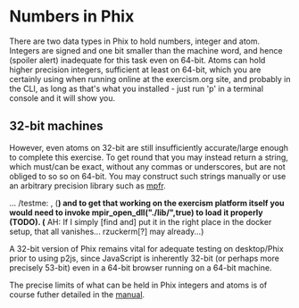 # Numbers in Phix

There are two data types in Phix to hold numbers, integer and atom.
Integers are signed and one bit smaller than the machine word, and hence (spoiler alert) inadequate for this task even on 64-bit.
Atoms can hold higher precision integers, sufficient at least on 64-bit, which you are certainly using when running online at the
exercism.org site, and probably in the CLI, as long as that's what you installed - just run 'p' in a terminal console and it will 
show you.

## 32-bit machines

However, even atoms on 32-bit are still insufficiently accurate/large enough to complete this exercise. To get round that you 
may instead return a string, which must/can be exact, without any commas or underscores, but are not obliged to so so on 64-bit. 
You may construct such strings manually or use an arbitrary precision library such as [mpfr][mpfr].

... /testme:
, (**) and to get that working 
on the exercism platform itself you would need to invoke mpir_open_dll("./lib/",true) to load it properly (**TODO**).
(** AH: If I simply [find and] put it in the right place in the docker setup, that all vanishes... rzuckerm[?] may already...)

A 32-bit version of Phix remains vital for adequate testing on desktop/Phix prior to using p2js, since JavaScript is inherently 
32-bit (or perhaps more precisely 53-bit) even in a 64-bit browser running on a 64-bit machine.

The precise limits of what can be held in Phix integers and atoms is of course futher detailed in the [manual][manual].

[mpfr]: http://phix.x10.mx/docs/html/mpfr.htm
[manual]: http://phix.x10.mx/docs/html/atoms.htm

